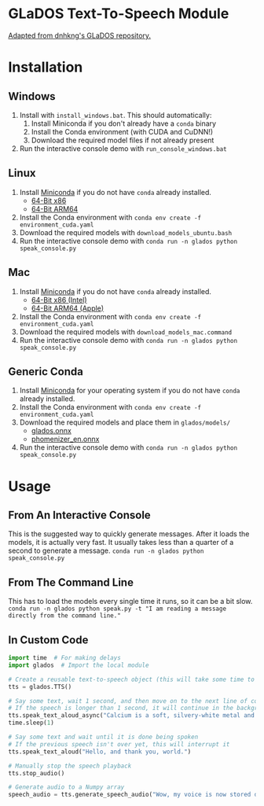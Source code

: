 # GLaDOS Text-To-Speech Module
[Adapted from dnhkng's GLaDOS repository.](https://github.com/dnhkng/GlaDOS)

# Installation

## Windows
1. Install with `install_windows.bat`. This should automatically:
   1. Install Miniconda if you don't already have a `conda` binary
   2.  Install the Conda environment (with CUDA and CuDNN!)
   3.  Download the required model files if not already present
2. Run the interactive console demo with `run_console_windows.bat`

## Linux
1. Install [Miniconda](https://www.anaconda.com/download/success) if you do not have `conda` already installed.
   - [64-Bit x86](https://repo.anaconda.com/miniconda/Miniconda3-latest-Linux-x86_64.sh)
   - [64-Bit ARM64](https://repo.anaconda.com/miniconda/Miniconda3-latest-Linux-aarch64.sh)
2. Install the Conda environment with `conda env create -f environment_cuda.yaml`
3. Download the required models with `download_models_ubuntu.bash`
4. Run the interactive console demo with `conda run -n glados python speak_console.py`

## Mac
1. Install [Miniconda](https://www.anaconda.com/download/success) if you do not have `conda` already installed.
   - [64-Bit x86 (Intel)](https://repo.anaconda.com/miniconda/Miniconda3-latest-MacOSX-x86_64.pkg)
   - [64-Bit ARM64 (Apple)](https://repo.anaconda.com/miniconda/Miniconda3-latest-MacOSX-arm64.pkg)
2. Install the Conda environment with `conda env create -f environment_cuda.yaml`
3. Download the required models with `download_models_mac.command`
4. Run the interactive console demo with `conda run -n glados python speak_console.py`

## Generic Conda
1. Install [Miniconda](https://www.anaconda.com/download/success) for your operating system if you do not have `conda` already installed.
2. Install the Conda environment with `conda env create -f environment_cuda.yaml`
3. Download the required models and place them in `glados/models/`
   - [glados.onnx](https://github.com/dnhkng/GlaDOS/releases/download/0.1/glados.onnx)
   - [phomenizer_en.onnx](https://github.com/dnhkng/GlaDOS/releases/download/0.1/phomenizer_en.onnx)
4. Run the interactive console demo with `conda run -n glados python speak_console.py`

# Usage

## From An Interactive Console
This is the suggested way to quickly generate messages. After it loads the models, it is actually very fast. It usually takes less than a quarter of a second to generate a message.
`conda run -n glados python speak_console.py`

## From The Command Line
This has to load the models every single time it runs, so it can be a bit slow.
`conda run -n glados python speak.py -t "I am reading a message directly from the command line."`

## In Custom Code
```python
import time  # For making delays
import glados  # Import the local module

# Create a reusable text-to-speech object (this will take some time to load the AI models)
tts = glados.TTS()

# Say some text, wait 1 second, and then move on to the next line of code
# If the speech is longer than 1 second, it will continue in the background
tts.speak_text_aloud_async("Calcium is a soft, silvery-white metal and one of the most abundant elements on Earth. It is essential for living organisms, playing a critical role in building strong bones and teeth, as well as aiding muscle function and nerve signaling. Calcium is commonly found in compounds like limestone and is extracted for use in construction materials, such as cement and plaster. It also has industrial applications, including acting as a reducing agent in metal production. In everyday life, dietary calcium is obtained from foods like milk, cheese, leafy greens, and fortified products to support overall health.")
time.sleep(1)

# Say some text and wait until it is done being spoken
# If the previous speech isn't over yet, this will interrupt it
tts.speak_text_aloud("Hello, and thank you, world.")

# Manually stop the speech playback
tts.stop_audio()

# Generate audio to a Numpy array
speech_audio = tts.generate_speech_audio("Wow, my voice is now stored directly in your random access memory.")
```